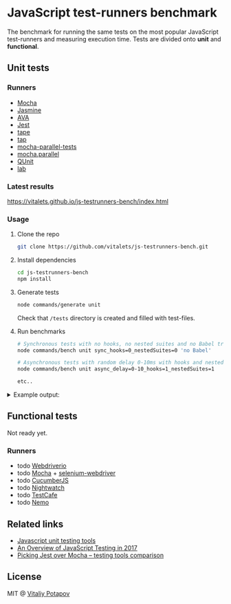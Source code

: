 # JavaScript test-runners benchmark
The benchmark for running the same tests on the most popular JavaScript test-runners and measuring execution time. Tests are divided onto **unit** and **functional**.

## Unit tests

### Runners
* [Mocha](https://github.com/mochajs/mocha)
* [Jasmine](https://github.com/jasmine/jasmine)
* [AVA](https://github.com/avajs/ava)
* [Jest](https://github.com/facebook/jest)
* [tape](https://github.com/substack/tape)
* [tap](https://github.com/tapjs/node-tap)
* [mocha-parallel-tests](https://github.com/yandex/mocha-parallel-tests)
* [mocha.parallel](https://github.com/danielstjules/mocha.parallel)
* [QUnit](https://github.com/qunitjs/qunit)
* [lab](https://github.com/hapijs/lab)

### Latest results
https://vitalets.github.io/js-testrunners-bench/index.html

### Usage
1. Clone the repo
    ```bash
    git clone https://github.com/vitalets/js-testrunners-bench.git
    ```

2. Install dependencies
    ```bash
    cd js-testrunners-bench
    npm install
    ```

3. Generate tests
    ```bash
    node commands/generate unit
    ```
    Check that `/tests` directory is created and filled with test-files.
    
4. Run benchmarks
    ```bash
    # Synchronous tests with no hooks, no nested suites and no Babel transpiling
    node commands/bench unit sync_hooks=0_nestedSuites=0 'no Babel'
    
    # Asynchronous tests with random delay 0-10ms with hooks and nested suites
    node commands/bench unit async_delay=0-10_hooks=1_nestedSuites=1
    
    etc..
    ```

<details>
 <summary>Example output:</summary>

    > node commands/bench unit sync_hooks=0_nestedSuites=0 'no Babel'
    
    JavaScript test-runners benchmark.
    Testing type: unit
    System: darwin x64 4 cpu(s) node v7.2.0
    Date: Wed Jun 14 2017
    
    RUNNER               VERSION
    mocha                3.4.2  
    mocha.parallel       0.15.2 
    mocha-parallel-tests 1.2.9  
    jasmine              2.6.0  
    tape                 4.6.3  
    qunit                2.3.3  
    lab                  13.1.0 
    tap                  10.3.3 
    jest                 20.0.4 
    ava                  0.19.1 
    
    sync_hooks=0_nestedSuites=0: running 250 tests in 50 files:
    
    benchName: no Babel
    Running: mocha ( mocha tests/unit/sync/hooks=0_nestedSuites=0/mocha )
    Running: mocha.parallel ( mocha tests/unit/sync/hooks=0_nestedSuites=0/mocha.parallel )
    Running: mocha-parallel-tests ( mocha-parallel-tests tests/unit/sync/hooks=0_nestedSuites=0/mocha-parallel-tests )
    Running: jasmine ( jasmine JASMINE_CONFIG_PATH=temp/jasmine.json )
    Running: tape ( tape tests/unit/sync/hooks=0_nestedSuites=0/tape/*.js )
    Running: qunit ( qunit tests/unit/sync/hooks=0_nestedSuites=0/qunit )
    Running: lab ( lab --parallel tests/unit/sync/hooks=0_nestedSuites=0/lab )
    Running: tap ( tap tests/unit/sync/hooks=0_nestedSuites=0/tap --jobs-auto )
    Running: jest ( jest tests/unit/sync/hooks=0_nestedSuites=0/jest )
    Running: ava ( ava tests/unit/sync/hooks=0_nestedSuites=0/ava --concurrency=4 )
    
    benchName: no Babel
    RUNNER               TIME 
    jasmine              0.220
    tape                 0.288
    mocha                0.322
    qunit                0.330
    lab                  0.378
    mocha.parallel       0.515
    mocha-parallel-tests 0.552
    jest                 3.41 
    tap                  5.93 
    ava                  10.1 
    
    Done.
    
</details>

## Functional tests

Not ready yet.

### Runners
 * todo [Webdriverio](http://webdriver.io)
 * todo [Mocha](https://github.com/mochajs/mocha) + [selenium-webdriver](https://www.npmjs.com/package/selenium-webdriver)
 * todo [CucumberJS](https://github.com/cucumber/cucumber-js)
 * todo [Nightwatch](https://github.com/nightwatchjs/nightwatch)
 * todo [TestCafe](https://github.com/DevExpress/testcafe)
 * todo [Nemo](https://github.com/paypal/nemo)

## Related links
* [Javascript unit testing tools](https://mo.github.io/2017/06/05/javascript-unit-testing.html)
* [An Overview of JavaScript Testing in 2017](https://medium.com/powtoon-engineering/a-complete-guide-to-testing-javascript-in-2017-a217b4cd5a2a)
* [Picking Jest over Mocha – testing tools comparison](https://gziolo.pl/2017/06/17/picking-jest-over-mocha/)

## License
MIT @ [Vitaliy Potapov](https://github.com/vitalets)
